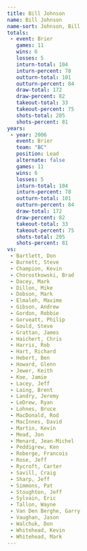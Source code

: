 ```yaml
---
title: Bill Johnson
name: Bill Johnson
name-sort: Johnson, Bill
totals:
 - event: Brier
   games: 11
   wins: 6
   losses: 5
   inturn-total: 104
   inturn-percent: 78
   outturn-total: 101
   outturn-percent: 84
   draw-total: 172
   draw-percent: 82
   takeout-total: 33
   takeout-percent: 75
   shots-total: 205
   shots-percent: 81
years:
 - year: 2006
   event: Brier
   team: "BC"
   position: Lead
   alternate: false
   games: 11
   wins: 6
   losses: 5
   inturn-total: 104
   inturn-percent: 78
   outturn-total: 101
   outturn-percent: 84
   draw-total: 172
   draw-percent: 82
   takeout-total: 33
   takeout-percent: 75
   shots-total: 205
   shots-percent: 81
vs:
 - Bartlett, Don
 - Burnett, Steve
 - Champion, Kevin
 - Chorostkowski, Brad
 - Dacey, Mark
 - Dillon, Mike
 - Dobson, Mark
 - Elmaleh, Maxime
 - Gibson, Andrew
 - Gordon, Robbie
 - Gorveatt, Philip
 - Gould, Steve
 - Grattan, James
 - Haichert, Chris
 - Harris, Rob
 - Hart, Richard
 - Hebert, Ben
 - Howard, Glenn
 - Jewer, Keith
 - Koe, Jamie
 - Lacey, Jeff
 - Laing, Brent
 - Landry, Jeremy
 - LeDrew, Ryan
 - Lohnes, Bruce
 - MacDonald, Rod
 - MacInnes, David
 - Martin, Kevin
 - Mead, Jon
 - Menard, Jean-Michel
 - Peddigrew, Ken
 - Roberge, Francois
 - Rose, Jeff
 - Rycroft, Carter
 - Savill, Craig
 - Sharp, Jeff
 - Simmons, Pat
 - Stoughton, Jeff
 - Sylvain, Eric
 - Tallon, Wayne
 - Van Den Berghe, Garry
 - Vaughan, Jason
 - Walchuk, Don
 - Whitehead, Kevin
 - Whitehead, Mark
---
```

